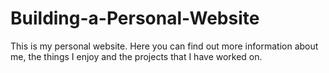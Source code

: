 # Building-a-Personal-Website

This is my personal website. Here you can find out more information about me, the things I enjoy and the projects that I have worked on.
